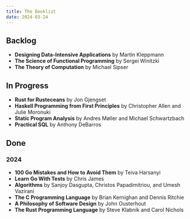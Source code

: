 ```yaml
---
title: The Booklist
date: 2024-03-24
---
```


## Backlog
- **Designing Data-Intensive Applications** by Martin Kleppmann
- **The Science of Functional Programming** by Sergei Winitzki
- **The Theory of Computation** by Michael Sipser


## In Progress
- **Rust for Rusteceans** by Jon Gjengset
- **Haskell Programming from First Principles** by Christopher Allen and Julie Moronuki
- **Static Program Analysis** by Andres Møller and Michael Schwartzbach
- **Practical SQL** by Anthony DeBarros

## Done

### 2024

- **100 Go Mistakes and How to Avoid Them** by Teiva Harsanyi
- **Learn Go With Tests** by Chris James
- **Algorithms** by Sanjoy Dasgupta, Christos Papadimitriou, and Umesh Vazirani
- **The C Programming Language** by Brian Kernighan and Dennis Ritchie
- **A Philosophy of Software Design** by John Ousterhout
- **The Rust Programming Language** by Steve Klabnik and Carol Nichols
